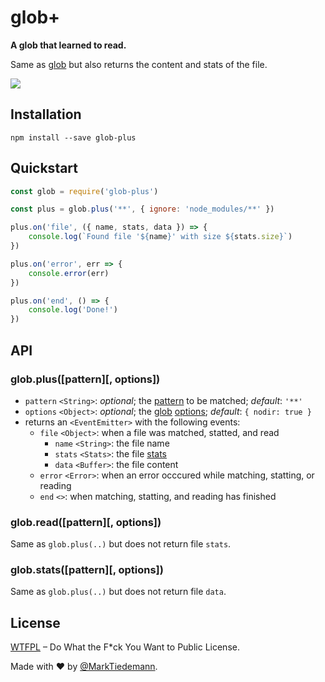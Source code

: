 
# glob+

**A glob that learned to read.**

Same as [glob](https://github.com/isaacs/node-glob) but also returns the content and stats of the file.

![](https://github.com/isaacs/node-glob/raw/master/oh-my-glob.gif)

## Installation

```
npm install --save glob-plus
```

## Quickstart

```javascript
const glob = require('glob-plus')

const plus = glob.plus('**', { ignore: 'node_modules/**' })

plus.on('file', ({ name, stats, data }) => {
    console.log(`Found file '${name}' with size ${stats.size}`)
})

plus.on('error', err => {
    console.error(err)
})

plus.on('end', () => {
    console.log('Done!')
})
```

## API

### glob.plus([pattern][, options])

- `pattern` `<String>`: *optional*; the [pattern](https://github.com/isaacs/node-glob#glob-primer) to be matched; *default*: `'**'`
- `options` `<Object>`: *optional*; the [glob](https://github.com/isaacs/node-glob) [options](https://github.com/isaacs/node-glob#options); *default*: `{ nodir: true }`
- returns an `<EventEmitter>` with the following events:
  - `file` `<Object>`: when a file was matched, statted, and read
    - `name` `<String>`: the file name
    - `stats` `<Stats>`: the file [stats](https://nodejs.org/api/fs.html#fs_class_fs_stats)
    - `data` `<Buffer>`: the file content
  - `error` `<Error>`: when an error occcured while matching, statting, or reading
  - `end` `<>`: when matching, statting, and reading has finished

### glob.read([pattern][, options])

Same as `glob.plus(..)` but does not return file `stats`.

### glob.stats([pattern][, options])

Same as `glob.plus(..)` but does not return file `data`.

## License

[WTFPL](http://www.wtfpl.net/) – Do What the F*ck You Want to Public License.

Made with :heart: by [@MarkTiedemann](https://twitter.com/MarkTiedemannDE).
